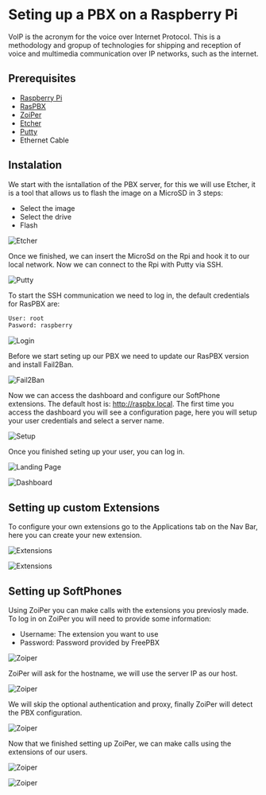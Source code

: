 # Seting up a PBX on a Raspberry Pi

VoIP is the acronym for the voice over Internet Protocol. This is a methodology and gropup of technologies for shipping and reception of voice and multimedia communication over IP networks, such as the internet.



## Prerequisites

* [Raspberry Pi](https://www.raspberrypi.org/)
* [RasPBX](http://www.raspberry-asterisk.org/)
* [ZoiPer](https://www.zoiper.com/)
* [Etcher](https://www.balena.io/etcher/)
* [Putty](https://www.putty.org/)
* Ethernet Cable

## Instalation
We start with the isntallation of the PBX server, for this we will use Etcher, it is a tool that allows us to flash the image on a MicroSD in 3 steps:

- Select the image
- Select the drive
- Flash

![Etcher](images/etcher.PNG)

Once we finished, we can insert the MicroSd on the Rpi and hook it to our local network.
Now we can connect to the Rpi with Putty via SSH.

![Putty](images/putty.PNG)

 To start the SSH communication we need to log in, the default credentials for RasPBX are:

```bash
User: root
Pasword: raspberry
```

![Login](images/login.PNG)

Before we start seting up our PBX we need to update our RasPBX version and install Fail2Ban.

![Fail2Ban](images/fail2ban.PNG)

Now we can access the dashboard and configure our SoftPhone extensions. The default host is: http://raspbx.local. The first time you access the dashboard you will see a configuration page, here you will setup your user credentials and select a server name.

![Setup](images/setup.PNG)

Once you finished seting up your user, you can log in.

![Landing Page](images/landing-page.PNG)

![Dashboard](images/dashboard.PNG)

## Setting up custom Extensions

To configure your own extensions go to the Applications tab on the Nav Bar, here you can create your new extension.

![Extensions](images/extensions.PNG)

![Extensions](images/extensions-101.PNG)

## Setting up SoftPhones

Using ZoiPer you can make calls with the extensions you previosly made. To log in on ZoiPer you will need to provide some information:
* Username: The extension you want to use
* Password: Password provided by FreePBX

![Zoiper](images/zoiper-1.PNG)

ZoiPer will ask for the hostname, we will use the server IP as our host.

![Zoiper](images/zoiper-2.PNG)

We will skip the optional authentication and proxy, finally ZoiPer will detect the PBX configuration.

![Zoiper](images/zoiper-3.PNG)

Now that we finished setting up ZoiPer, we can make calls using the extensions of our users.

![Zoiper](images/zoiper-4.PNG)

![Zoiper](images/zoiper-5.PNG)

